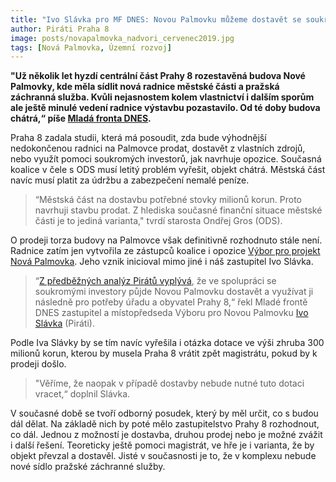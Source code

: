 ```yaml
---
title: "Ivo Slávka pro MF DNES: Novou Palmovku můžeme dostavět se soukromým investorem"
author: Piráti Praha 8
image: posts/novapalmovka_nadvori_cervenec2019.jpg
tags: [Nová Palmovka, Územní rozvoj]
---
```


**"Už několik let hyzdí centrální část Prahy 8 rozestavěná budova Nové Palmovky, kde měla sídlit nová radnice městské části a pražská záchranná služba. Kvůli nejasnostem kolem vlastnictví i dalším sporům ale ještě minulé vedení radnice výstavbu pozastavilo. Od té doby budova chátrá,“ píše [Mladá fronta DNES](https://www.pressreader.com/czech-republic/mf-dnes/20200309/282540135394219).**

Praha 8 zadala studii, která má posoudit, zda bude výhodnější nedokončenou radnici na Palmovce prodat, dostavět z vlastních zdrojů, nebo využít pomoci soukromých investorů, jak navrhuje opozice. Současná koalice v čele s ODS musí letitý problém vyřešit, objekt chátrá. Městská část navíc musí platit za údržbu a zabezpečení nemalé peníze. 

>“Městská část na dostavbu potřebné stovky milionů korun. Proto navrhuji stavbu prodat. Z hlediska současné finanční situace městské části je to jediná varianta," tvrdí starosta Ondřej Gros (ODS).

O prodeji torza budovy na Palmovce však definitivně rozhodnuto stále není. Radnice zatím jen vytvořila ze zástupců koalice i opozice [Výbor pro projekt Nová Palmovka](https://www.praha8.cz/Vybory-zastupitelstva-Mestske-casti-Praha-8.html). Jeho vznik inicioval mimo jiné i náš zastupitel Ivo Slávka. 

>“[Z předběžných analýz Pirátů vyplývá](https://praha8.pirati.cz/aktuality/palmovku-nechceme-prodavat-pod-cenou.html), že ve spolupráci se soukromými investory půjde Novou Palmovku dostavět a využívat ji následně pro potřeby úřadu a obyvatel Prahy 8,“ řekl Mladé frontě DNES zastupitel a místopředseda Výboru pro Novou Palmovku [Ivo Slávka](https://praha8.pirati.cz/lide/ivo-slavka.html) (Piráti). 

Podle Iva Slávky by se tím navíc vyřešila i otázka dotace ve výši zhruba 300 milionů korun, kterou by musela Praha 8 vrátit zpět magistrátu, pokud by k prodeji došlo. 

>"Věříme, že naopak v případě dostavby nebude nutné tuto dotaci vracet,“ doplnil Slávka.

V současné době se tvoří odborný posudek, který by měl určit, co s budou dál dělat. Na základě nich by poté mělo zastupitelstvo Prahy 8 rozhodnout, co dál. Jednou z možností je dostavba, druhou prodej nebo je možné zvážit i další řešení. Teoreticky ještě pomoci magistrát, ve hře je i varianta, že by objekt převzal a dostavěl. Jisté v současnosti je to, že v komplexu nebude nové sídlo pražské záchranné služby.
